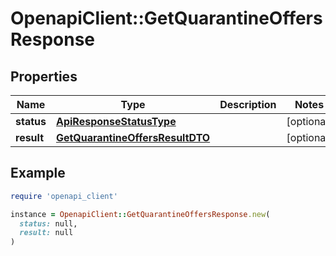 # OpenapiClient::GetQuarantineOffersResponse

## Properties

| Name | Type | Description | Notes |
| ---- | ---- | ----------- | ----- |
| **status** | [**ApiResponseStatusType**](ApiResponseStatusType.md) |  | [optional] |
| **result** | [**GetQuarantineOffersResultDTO**](GetQuarantineOffersResultDTO.md) |  | [optional] |

## Example

```ruby
require 'openapi_client'

instance = OpenapiClient::GetQuarantineOffersResponse.new(
  status: null,
  result: null
)
```

